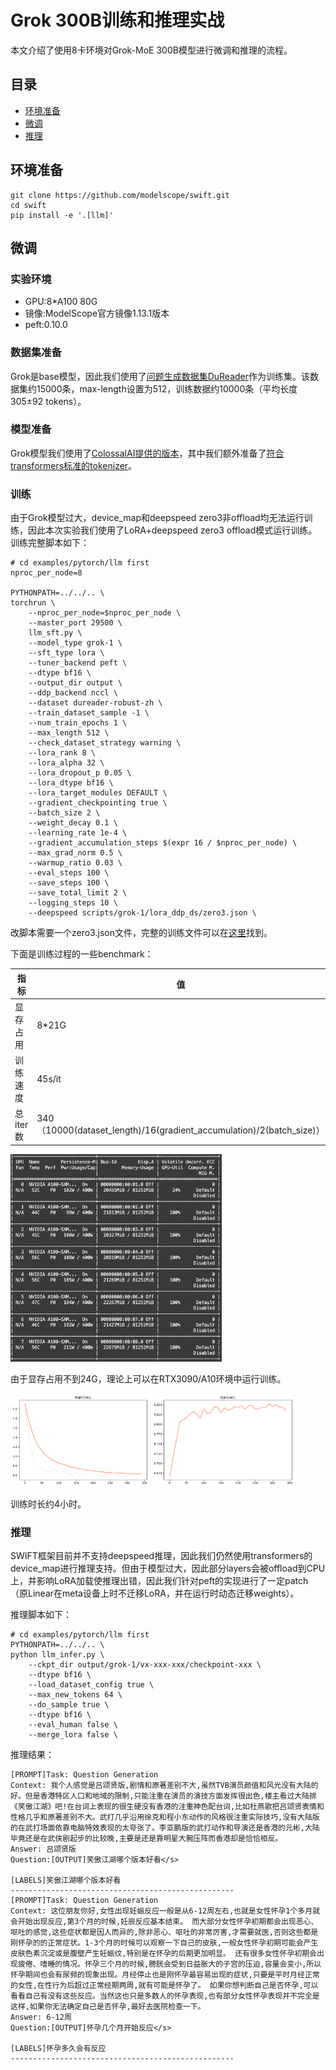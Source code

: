 
# Grok 300B训练和推理实战

本文介绍了使用8卡环境对Grok-MoE 300B模型进行微调和推理的流程。


## 目录
- [环境准备](#环境准备)
- [微调](#微调)
- [推理](#推理)

## 环境准备
```shell
git clone https://github.com/modelscope/swift.git
cd swift
pip install -e '.[llm]'
```

## 微调

### 实验环境

- GPU:8*A100 80G
- 镜像:ModelScope官方镜像1.13.1版本
- peft:0.10.0

### 数据集准备

Grok是base模型，因此我们使用了[问题生成数据集DuReader](https://www.modelscope.cn/datasets/modelscope/DuReader_robust-QG/summary)作为训练集。该数据集约15000条，max-length设置为512，训练数据约10000条（平均长度305±92 tokens）。

### 模型准备

Grok模型我们使用了[ColossalAI提供的版本](https://www.modelscope.cn/models/colossalai/grok-1-pytorch/summary)，其中我们额外准备了[符合transformers标准的tokenizer](https://www.modelscope.cn/models/AI-ModelScope/grok-1-tokenizer/summary)。

### 训练

由于Grok模型过大，device_map和deepspeed zero3非offload均无法运行训练，因此本次实验我们使用了LoRA+deepspeed zero3 offload模式运行训练。训练完整脚本如下：

```shell
# cd examples/pytorch/llm first
nproc_per_node=8

PYTHONPATH=../../.. \
torchrun \
    --nproc_per_node=$nproc_per_node \
    --master_port 29500 \
    llm_sft.py \
    --model_type grok-1 \
    --sft_type lora \
    --tuner_backend peft \
    --dtype bf16 \
    --output_dir output \
    --ddp_backend nccl \
    --dataset dureader-robust-zh \
    --train_dataset_sample -1 \
    --num_train_epochs 1 \
    --max_length 512 \
    --check_dataset_strategy warning \
    --lora_rank 8 \
    --lora_alpha 32 \
    --lora_dropout_p 0.05 \
    --lora_dtype bf16 \
    --lora_target_modules DEFAULT \
    --gradient_checkpointing true \
    --batch_size 2 \
    --weight_decay 0.1 \
    --learning_rate 1e-4 \
    --gradient_accumulation_steps $(expr 16 / $nproc_per_node) \
    --max_grad_norm 0.5 \
    --warmup_ratio 0.03 \
    --eval_steps 100 \
    --save_steps 100 \
    --save_total_limit 2 \
    --logging_steps 10 \
    --deepspeed scripts/grok-1/lora_ddp_ds/zero3.json \
```

改脚本需要一个zero3.json文件，完整的训练文件可以在[这里](https://github.com/modelscope/swift/tree/main/examples/pytorch/llm/scripts/grok-1/lora_ddp_ds)找到。

下面是训练过程的一些benchmark：

| 指标     | 值                                                           |
| -------- | ------------------------------------------------------------ |
| 显存占用 | 8*21G                                                        |
| 训练速度 | 45s/it                                                       |
| 总iter数 | 340（10000(dataset_length)/16(gradient_accumulation)/2(batch_size)） |

<img src="../../resources/image-20240329122854204.png" alt="image-20240329122854204" style="zoom: 33%;" />

由于显存占用不到24G，理论上可以在RTX3090/A10环境中运行训练。

<img src="../../resources/grok_train_loss.png" alt="train_loss (1)" style="zoom:33%;" />

<img src="../../resources/grok_train_acc.png" alt="train_acc" style="zoom:33%;" />

训练时长约4小时。

### 推理

SWIFT框架目前并不支持deepspeed推理，因此我们仍然使用transformers的device_map进行推理支持。但由于模型过大，因此部分layers会被offload到CPU上，并影响LoRA加载使推理出错，因此我们针对peft的实现进行了一定patch（原Linear在meta设备上时不迁移LoRA，并在运行时动态迁移weights）。

推理脚本如下：

```shell
# cd examples/pytorch/llm first
PYTHONPATH=../../.. \
python llm_infer.py \
    --ckpt_dir output/grok-1/vx-xxx-xxx/checkpoint-xxx \
    --dtype bf16 \
    --load_dataset_config true \
    --max_new_tokens 64 \
    --do_sample true \
    --dtype bf16 \
    --eval_human false \
    --merge_lora false \
```

推理结果：

```text
[PROMPT]Task: Question Generation
Context: 我个人感觉是吕颂贤版,剧情和原著差别不大,虽然TVB演员颜值和风光没有大陆的好。但是香港特区人口和地域的限制,只能注重在演员的演技方面发挥很出色,楼主看过大陆排《笑傲江湖》吧!在台词上表现的很生硬没有香港的注重神色配台词,比如杜燕歌把吕颂贤表情和性格几乎和原著差别不大。武打几乎沿用徐克和程小东动作的风格很注重实际技巧,没有大陆版的在武打场面依靠电脑特效表现的太夸张了。李亚鹏版的武打动作和导演还是香港的元彬,大陆毕竟还是在武侠剧起步的比较晚,主要是还是靠明星大腕压阵而香港却是恰恰相反。
Answer: 吕颂贤版
Question:[OUTPUT]笑傲江湖哪个版本好看</s>

[LABELS]笑傲江湖哪个版本好看
--------------------------------------------------
[PROMPT]Task: Question Generation
Context: 这位朋友你好,女性出现妊娠反应一般是从6-12周左右,也就是女性怀孕1个多月就会开始出现反应,第3个月的时候,妊辰反应基本结束。 而大部分女性怀孕初期都会出现恶心、呕吐的感觉,这些症状都是因人而异的,除非恶心、呕吐的非常厉害,才需要就医,否则这些都是刚怀孕的的正常症状。1-3个月的时候可以观察一下自己的皮肤,一般女性怀孕初期可能会产生皮肤色素沉淀或是腹壁产生妊娠纹,特别是在怀孕的后期更加明显。 还有很多女性怀孕初期会出现疲倦、嗜睡的情况。怀孕三个月的时候,膀胱会受到日益胀大的子宫的压迫,容量会变小,所以怀孕期间也会有尿频的现象出现。月经停止也是刚怀孕最容易出现的症状,只要是平时月经正常的女性,在性行为后超过正常经期两周,就有可能是怀孕了。 如果你想判断自己是否怀孕,可以看看自己有没有这些反应。当然这也只是多数人的怀孕表现,也有部分女性怀孕表现并不完全是这样,如果你无法确定自己是否怀孕,最好去医院检查一下。
Answer: 6-12周
Question:[OUTPUT]怀孕几个月开始反应</s>

[LABELS]怀孕多久会有反应
--------------------------------------------------
```
